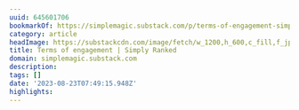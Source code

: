 ```yaml
---
uuid: 645601706
bookmarkOf: https://simplemagic.substack.com/p/terms-of-engagement-simply-ranked
category: article
headImage: https://substackcdn.com/image/fetch/w_1200,h_600,c_fill,f_jpg,q_auto:good,fl_progressive:steep,g_auto/https%3A%2F%2Fsubstack-post-media.s3.amazonaws.com%2Fpublic%2Fimages%2F1e44566b-ccb6-4a99-8944-78be5f0bbcf6_1200x800.jpeg
title: Terms of engagement | Simply Ranked
domain: simplemagic.substack.com
description: 
tags: []
date: '2023-08-23T07:49:15.948Z'
highlights: 
---
```



